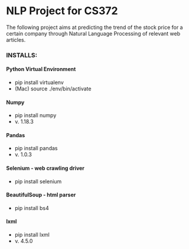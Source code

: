 # NLP Project for CS372
The following project aims at predicting the trend of the stock price for a certain
company through Natural Language Processing of relevant web articles.


### INSTALLS:

#### Python Virtual Environment
* pip install virtualenv
* (Mac) source ./env/bin/activate 

#### Numpy
* pip install numpy
* v. 1.18.3 

#### Pandas 
* pip install pandas
* v. 1.0.3

#### Selenium - web crawling driver
* pip install selenium

#### BeautifulSoup - html parser
* pip install bs4

#### lxml
* pip install lxml
* v. 4.5.0
